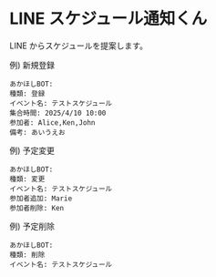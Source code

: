 # LINE スケジュール通知くん

LINE からスケジュールを提案します。

例) 新規登録

```
あかほしBOT:
種類: 登録
イベント名: テストスケジュール
集合時間: 2025/4/10 10:00
参加者: Alice,Ken,John
備考: あいうえお
```

例) 予定変更

```
あかほしBOT:
種類: 変更
イベント名: テストスケジュール
参加者追加: Marie
参加者削除: Ken
```

例) 予定削除

```
あかほしBOT:
種類: 削除
イベント名: テストスケジュール
```
